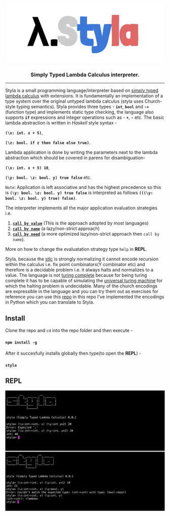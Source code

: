 <div align="center">
<img src="./static/styla.png" />
<h3> Simply Typed Lambda Calculus interpreter. </h3>
</div>
<hr></hr>

Styla is a small programming language/interpreter based on [simply typed lambda calculus](https://en.wikipedia.org/wiki/Simply_typed_lambda_calculus) with extensions. It is fundamentally an implementation of a type system over the original untyped lambda calculus (styla uses Church-style typing semantics). Styla provides three types - **`int`**, **`bool`** and **`->`**(function type) and implements static type checking, the language also supports **`if`** expressions and integer operations such as -  **`+`**, **`-`** etc. The basic lambda abstraction is written in *Haskell* style syntax - 

**`(\x: int. x + 5)`**,

**`(\z: bool. if z then false else true)`**. 

Lambda application is done by writing the parameters next to the lambda abstraction which should be covered in parens for disambiguation-

**`(\x: int. x + 5) 10`**,  

**`(\y: bool. \z: bool. y) true false`** etc. 

`Note`: Application is left associative and has the highest precedence so this is **`(\y: bool. \z: bool. y) true false`** is interpreted as follows **`(((\y: bool. \z: bool. y) true) false)`**. 

The interpreter implements all the major application evaluation strategies i.e. 
1. [**`call by value`**](https://en.wikipedia.org/wiki/Evaluation_strategy#Call_by_value) (This is the approach adopted by most languages) 
2. [**`call by name`**](https://en.wikipedia.org/wiki/Evaluation_strategy#Call_by_name) (a lazy/non-strict approach)  
3. [**`call by need`**](https://en.wikipedia.org/wiki/Evaluation_strategy#Call_by_need) (a more optimized lazy/non-strict approach then `call by name`). 

More on how to change the evaluatation strategy type `help` in **REPL**.

Styla, because the [stlc](https://en.wikipedia.org/wiki/Simply_typed_lambda_calculus) is strongly normalizing it cannot encode recursion within the calculus i.e. fix point combinators(Y combinator etc) and therefore is a decidable problem i.e. it always halts and normalizes to a value. The language is not [turing complete](https://en.wikipedia.org/wiki/Turing_completeness) because for being turing complete it has to be capable of simulating the [universal turing machine](https://en.wikipedia.org/wiki/Universal_Turing_machine) for which the halting problem is undecidable. Many of the church encodings are expressible in the language and you can try them out as exercises for reference you can use this [repo](https://github.com/archanpatkar/ChurchEncodings) in this repo I've implemented the encodings in Python which you can translate to Styla.

## Install
Clone the repo and `cd` into the repo folder and then execute -
#### `npm install -g`
After it succesfully installs globally then type(to open the **REPL**) -
#### `styla`

## REPL

<img src="./static/repl.png" />

<img src="./static/repl2.png" />
